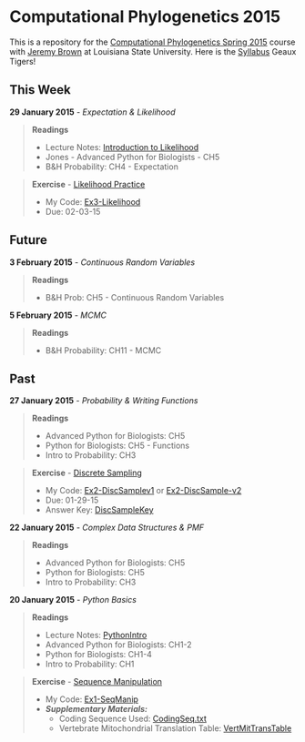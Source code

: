 Computational Phylogenetics 2015
=======

This is a repository for the [Computational Phylogenetics Spring 2015](https://github.com/jembrown/CompPhylo_Spr2015) course with [Jeremy Brown](https://github.com/jembrown) at Louisiana State University. Here is the [Syllabus](CompPhylo_Spr2015/docs/Computational_Phylogenetic_2015_Syllabus) Geaux Tigers!

This Week
-------
**29 January 2015** - *Expectation & Likelihood*
>**Readings**
> - Lecture Notes: [Introduction to Likelihood](https://github.com/jembrown/CompPhylo_Spr2015/blob/master/LikelihoodExercise_InClass_1.29.15.py)
> - Jones - Advanced Python for Biologists - CH5
> - B&H Probability: CH4 - Expectation

>**Exercise** - [Likelihood Practice](CompPhylo_Spr2015/LikelihoodExercise_InClass_1.29.15.py)
> - My Code: [Ex3-Likelihood](Exercises/Ex3-Likelihood.py)
> - Due: 02-03-15

Future
-------

**3 February 2015** - *Continuous Random Variables* 
>**Readings**
> - B&H Prob: CH5 - Continuous Random Variables

**5 February 2015** - *MCMC* 
>**Readings**
> - B&H Probability: CH11 - MCMC

Past
-------

**27 January 2015** - *Probability & Writing Functions*
>**Readings**
> - Advanced Python for Biologists: CH5
> - Python for Biologists: CH5 - Functions
> - Intro to Probability: CH3

>**Exercise** - [Discrete Sampling](CompPhylo_Spr2015/Exercise2_discSamp.txt)
> - My Code: [Ex2-DiscSamplev1](CompPhylo2015/Exercises/Ex2-DiscSample.py) or [Ex2-DiscSample-v2](CompPhylo2015/Exercises/Ex2-DiscSample_v2.py)
> - Due: 01-29-15
> - Answer Key: [DiscSampleKey](https://github.com/jembrown/CompPhylo_Spr2015/blob/master/Exercise2_discSamp.py)

**22 January 2015** - *Complex Data Structures & PMF*
>**Readings**
> - Advanced Python for Biologists: CH5
> - Python for Biologists: CH5
> - Intro to Probability: CH3

**20 January 2015** - *Python Basics*
>**Readings**
> - Lecture Notes: [PythonIntro](https://github.com/jembrown/CompPhylo_Spr2015/blob/master/PythonIntro.py)
> - Advanced Python for Biologists: CH1-2
> - Python for Biologists: CH1-4
> - Intro to Probability: CH1

>**Exercise** - [Sequence Manipulation](https://github.com/jembrown/CompPhylo_Spr2015/blob/master/Exercise1_SeqManip.txt)
> - My Code: [Ex1-SeqManip](CompPhylo2015/Exercises/Ex1-SeqManip.py)
> - ***Supplementary Materials:***
>   - Coding Sequence Used: [CodingSeq.txt](CompPhylo2015/Exercises/CodingSeq.txt)
>   - Vertebrate Mitochondrial Translation Table: [VertMitTransTable](CompPhylo2015/Exercises/VertMitTransTable.txt)
